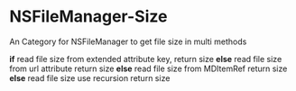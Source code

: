 # NSFileManager-Size
An Category for NSFileManager to get file size in multi methods

**if** read file size from extended attribute key, 
	return size
**else** read file size from url attribute
	return size
**else** read file size from MDItemRef
	return size
**else** read file size use recursion
	return size


